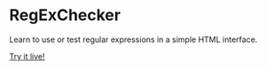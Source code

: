 RegExChecker
============

Learn to use or test regular expressions in a simple HTML interface.

[Try it live!](http://users.informatik.uni-halle.de/~abxnu/stuff/reg.php "RegExChecker")
